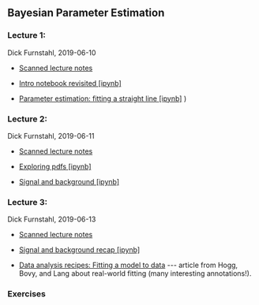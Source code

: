 ## Bayesian Parameter Estimation

### Lecture 1: 
Dick Furnstahl, 2019-06-10

* [Scanned lecture notes](Lecture_M1b_rjf.pdf)

* [Intro notebook revisited [ipynb]](parameter_estimation_in_bayesTALENT_intro.ipynb)

* [Parameter estimation: fitting a straight line [ipynb]](parameter_estimation_fitting_straight_line_I.ipynb)
)


### Lecture 2: 
Dick Furnstahl, 2019-06-11

* [Scanned lecture notes](https://github.com/NuclearTalent/Bayes2019/blob/master/topics/bayesian-parameter-estimation/Lecture_T1b_rjf.pdf)

* [Exploring pdfs [ipynb]](https://github.com/NuclearTalent/Bayes2019/blob/master/topics/basics-of-bayesian-statistics/Exploring_pdfs.ipynb)

* [Signal and background [ipynb]](https://github.com/NuclearTalent/Bayes2019/blob/master/topics/bayesian-parameter-estimation/amplitude_in_presence_of_background.ipynb)

### Lecture 3: 
Dick Furnstahl, 2019-06-13

* [Scanned lecture notes](https://github.com/NuclearTalent/Bayes2019/blob/master/topics/bayesian-parameter-estimation/Lecture_Th1a_rjf.pdf)

* [Signal and background recap [ipynb]](https://github.com/NuclearTalent/Bayes2019/blob/master/topics/bayesian-parameter-estimation/amplitude_in_presence_of_background_RECAP.ipynb)

* [Data analysis recipes: Fitting a model to data](https://arxiv.org/abs/1008.4686) --- article from Hogg, Bovy, and Lang about real-world fitting (many interesting annotations!).

### Exercises
